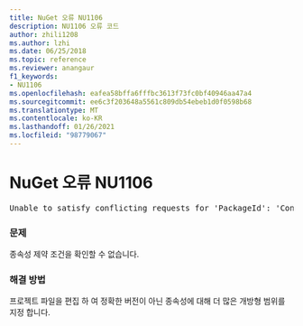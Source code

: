 ```yaml
---
title: NuGet 오류 NU1106
description: NU1106 오류 코드
author: zhili1208
ms.author: lzhi
ms.date: 06/25/2018
ms.topic: reference
ms.reviewer: anangaur
f1_keywords:
- NU1106
ms.openlocfilehash: eafea58bffa6fffbc3613f73fc0bf40946aa47a4
ms.sourcegitcommit: ee6c3f203648a5561c809db54ebeb1d0f0598b68
ms.translationtype: MT
ms.contentlocale: ko-KR
ms.lasthandoff: 01/26/2021
ms.locfileid: "98779067"
---
```

# <a name="nuget-error-nu1106"></a>NuGet 오류 NU1106

<pre>Unable to satisfy conflicting requests for 'PackageId': 'Conflict path' Framework: 'Target graph'</pre>

### <a name="issue"></a>문제
종속성 제약 조건을 확인할 수 없습니다.

### <a name="solution"></a>해결 방법
프로젝트 파일을 편집 하 여 정확한 버전이 아닌 종속성에 대해 더 많은 개방형 범위를 지정 합니다.